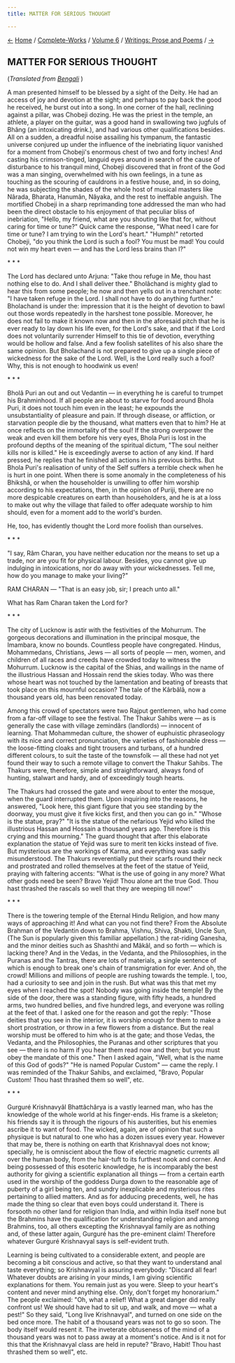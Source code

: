 ```yaml
---
title: MATTER FOR SERIOUS THOUGHT

---
```

<div>

[←](the_bengali_language.htm) [Home](../../../index.htm) /
[Complete-Works](../../complete_works.htm) / [Volume
6](../volume_6_contents.htm) / [Writings: Prose and
Poems](writings_prose_and_poems_contents.htm) / [→](shivas_demon.htm)

  

## MATTER FOR SERIOUS THOUGHT

(*Translated from [Bengali](b6034_bhabbar_katha.pdf)* )

A man presented himself to be blessed by a sight of the Deity. He had an
access of joy and devotion at the sight; and perhaps to pay back the
good he received, he burst out into a song. In one corner of the hall,
reclining against a pillar, was Chobeji dozing. He was the priest in the
temple, an athlete, a player on the guitar, was a good hand in
swallowing two jugfuls of Bhâng (an intoxicating drink.), and had
various other qualifications besides. All on a sudden, a dreadful noise
assailing his tympanum, the fantastic universe conjured up under the
influence of the inebriating liquor vanished for a moment from Chobeji's
enormous chest of two and forty inches! And casting his crimson-tinged,
languid eyes around in search of the cause of disturbance to his
tranquil mind, Chobeji discovered that in front of the God was a man
singing, overwhelmed with his own feelings, in a tune as touching as the
scouring of cauldrons in a festive house, and, in so doing, he was
subjecting the shades of the whole host of musical masters like Nârada,
Bharata, Hanumân, Nâyaka, and the rest to ineffable anguish. The
mortified Chobeji in a sharp reprimanding tone addressed the man who had
been the direct obstacle to his enjoyment of that peculiar bliss of
inebriation, "Hello, my friend, what are you shouting like that for,
without caring for time or tune?" Quick came the response, "What need I
care for time or tune? I am trying to win the Lord's heart." "Humph!"
retorted Chobeji, "do you think the Lord is such a fool? You must be
mad! You could not win my heart even — and has the Lord less brains than
I?"

\*    \*    \*

The Lord has declared unto Arjuna: "Take thou refuge in Me, thou hast
nothing else to do. And I shall deliver thee." Bholâchand is mighty glad
to hear this from some people; he now and then yells out in a trenchant
note: "I have taken refuge in the Lord. I shall not have to do anything
further." Bholachand is under the: impression that it is the height of
devotion to bawl out those words repeatedly in the harshest tone
possible. Moreover, he does not fail to make it known now and then in
the aforesaid pitch that he is ever ready to lay down his life even, for
the Lord's sake, and that if the Lord does not voluntarily surrender
Himself to this tie of devotion, everything would be hollow and false.
And a few foolish satellites of his also share the same opinion. But
Bholachand is not prepared to give up a single piece of wickedness for
the sake of the Lord. Well, is the Lord really such a fool? Why, this is
not enough to hoodwink us even!

\*    \*    \*

Bholâ Puri an out and out Vedantin — in everything he is careful to
trumpet his Brahminhood. If all people are about to starve for food
around Bhola Puri, it does not touch him even in the least; he expounds
the unsubstantiality of pleasure and pain. If through disease, or
affliction, or starvation people die by the thousand, what matters even
that to him? He at once reflects on the immortality of the soul! If the
strong overpower the weak and even kill them before his very eyes, Bhola
Puri is lost in the profound depths of the meaning of the spiritual
dictum, "The soul neither kills nor is killed." He is exceedingly averse
to action of any kind. If hard pressed, he replies that he finished all
actions in his previous births. But Bhola Puri's realisation of unity of
the Self suffers a terrible check when he is hurt in one point. When
there is some anomaly in the completeness of his Bhikshâ, or when the
householder is unwilling to offer him worship according to his
expectations, then, in the opinion of Puriji, there are no more
despicable creatures on earth than householders, and he is at a loss to
make out why the village that failed to offer adequate worship to him
should, even for a moment add to the world's burden.

He, too, has evidently thought the Lord more foolish than ourselves.

\*    \*    \*

"I say, Râm Charan, you have neither education nor the means to set up a
trade, nor are you fit for physical labour. Besides, you cannot give up
indulging in intoxications, nor do away with your wickednesses. Tell me,
how do you manage to make your living?"

RAM CHARAN — "That is an easy job, sir; I preach unto all."

What has Ram Charan taken the Lord for?

\*    \*    \*

The city of Lucknow is astir with the festivities of the Mohurrum. The
gorgeous decorations and illumination in the principal mosque, the
Imambara, know no bounds. Countless people have congregated. Hindus,
Mohammedans, Christians, Jews — all sorts of people — men, women, and
children of all races and creeds have crowded today to witness the
Mohurrum. Lucknow is the capital of the Shias, and wailings in the name
of the illustrious Hassan and Hossain rend the skies today. Who was
there whose heart was not touched by the lamentation and beating of
breasts that took place on this mournful occasion? The tale of the
Kârbâlâ, now a thousand years old, has been renovated today.

Among this crowd of spectators were two Rajput gentlemen, who had come
from a far-off village to see the festival. The Thakur Sahibs were — as
is generally the case with village zemindârs (landlords) — innocent of
learning. That Mohammedan culture, the shower of euphuistic phraseology
with its nice and correct pronunciation, the varieties of fashionable
dress — the loose-fitting cloaks and tight trousers and turbans, of a
hundred different colours, to suit the taste of the townsfolk — all
these had not yet found their way to such a remote village to convert
the Thakur Sahibs. The Thakurs were, therefore, simple and
straightforward, always fond of hunting, stalwart and hardy, and of
exceedingly tough hearts.

The Thakurs had crossed the gate and were about to enter the mosque,
when the guard interrupted them. Upon inquiring into the reasons, he
answered, "Look here, this giant figure that you see standing by the
doorway, you must give it five kicks first, and then you can go in."
"Whose is the statue, pray?" "It is the statue of the nefarious Yejid
who killed the illustrious Hassan and Hossain a thousand years ago.
Therefore is this crying and this mourning." The guard thought that
after this elaborate explanation the statue of Yejid was sure to merit
ten kicks instead of five. But mysterious are the workings of Karma, and
everything was sadly misunderstood. The Thakurs reverentially put their
scarfs round their neck and prostrated and rolled themselves at the feet
of the statue of Yeiid, praying with faltering accents: "What is the use
of going in any more? What other gods need be seen? Bravo Yejid! Thou
alone art the true God. Thou hast thrashed the rascals so well that they
are weeping till now!"

\*    \*    \*

There is the towering temple of the Eternal Hindu Religion, and how many
ways of approaching it! And what can you not find there? From the
Absolute Brahman of the Vedantin down to Brahma, Vishnu, Shiva, Shakti,
Uncle Sun, (The Sun is popularly given this familiar appellation.) the
rat-riding Ganesha, and the minor deities such as Shashthi and Mâkâl,
and so forth — which is lacking there? And in the Vedas, in the Vedanta,
and the Philosophies, in the Puranas and the Tantras, there are lots of
materials, a single sentence of which is enough to break one's chain of
transmigration for ever. And oh, the crowd! Millions and millions of
people are rushing towards the temple. I, too, had a curiosity to see
and join in the rush. But what was this that met my eyes when I reached
the spot! Nobody was going inside the temple! By the side of the door,
there was a standing figure, with fifty heads, a hundred arms, two
hundred bellies, and five hundred legs, and everyone was rolling at the
feet of that. I asked one for the reason and got the reply: "Those
deities that you see in the interior, it is worship enough for them to
make a short prostration, or throw in a few flowers from a distance. But
the real worship must be offered to him who is at the gate; and those
Vedas, the Vedanta, and the Philosophies, the Puranas and other
scriptures that you see — there is no harm if you hear them read now and
then; but you must obey the mandate of this one." Then I asked again,
"Well, what is the name of this God of gods?" "He is named Popular
Custom" — came the reply. I was reminded of the Thakur Sahibs, and
exclaimed, "Bravo, Popular Custom! Thou hast thrashed them so well",
etc.

\*    \*    \*

Gurguré Krishnavyâl Bhattâchârya is a vastly learned man, who has the
knowledge of the whole world at his finger-ends. His frame is a
skeleton; his friends say it is through the rigours of his austerities,
but his enemies ascribe it to want of food. The wicked, again, are of
opinion that such a physique is but natural to one who has a dozen
issues every year. However that may be, there is nothing on earth that
Krishnavyal does not know; specially, he is omniscient about the flow of
electric magnetic currents all over the human body, from the hair-tuft
to its furthest nook and corner. And being possessed of this esoteric
knowledge, he is incomparably the best authority for giving a scientific
explanation all things — from a certain earth used in the worship of the
goddess Durga down to the reasonable age of puberty of a girl being ten,
and sundry inexplicable and mysterious rites pertaining to allied
matters. And as for adducing precedents, well, he has made the thing so
clear that even boys could understand it. There is forsooth no other
land for religion than India, and within India itself none but the
Brahmins have the qualification for understanding religion and among
Brahmins, too, all others excepting the Krishnavyal family are as
nothing and, of these latter again, Gurguré has the pre-eminent claim!
Therefore whatever Gurguré Krishnavyal says is self-evident truth.

Learning is being cultivated to a considerable extent, and people are
becoming a bit conscious and active, so that they want to understand
anal taste everything; so Krishnavyal is assuring everybody: "Discard
all fear! Whatever doubts are arising in your minds, I am giving
scientific explanations for them. You remain just as you were. Sleep to
your heart's content and never mind anything else. Only, don't forget my
honorarium." The people exclaimed: "Oh, what a relief! What a great
danger did really confront us! We should have had to sit up, and walk,
and move — what a pest!" So they said, "Long live Krishnavyal", and
turned on one side on the bed once more. The habit of a thousand years
was not to go so soon. The body itself would resent it. The inveterate
obtuseness of the mind of a thousand years was not to pass away at a
moment's notice. And is it not for this that the Krishnavyal class are
held in repute? "Bravo, Habit! Thou hast thrashed them so well", etc.

</div>
